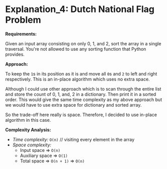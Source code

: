 # Explanation_4: Dutch National Flag Problem

**Requirements:**

Given an input array consisting on only 0, 1, and 2, sort the array in a single traversal. You're not allowed to use any sorting function that Python provides.

**Approach:**

To keep the `1`s in its position as it is and move all `0`s and `2` to left and right respectively. This is an in-place algorithm which uses no extra space.

Although I could use other approach which is to scan through the entire list and store the count of 0, 1, and, 2 in a dictionary. Then print it in a sorted order. This would give the same time complexity as my above approach but we would have to use extra space for dictionary and sorted array. 

So the trade-off here really is space. Therefore, I decided to use in-place algorithm in this case.

**Complexity Analysis:**

- *Time complexity:* `O(n)` // visiting every element in the array
- *Space complexity:*
  - Input space => `O(n)`
  - Auxiliary space => `O(1)`
  - Total space => `O(n + 1)` => `O(n)`